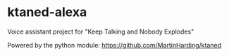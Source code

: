 # ktaned-alexa
Voice assistant project for "Keep Talking and Nobody Explodes"


Powered by the python module: https://github.com/MartinHarding/ktaned
